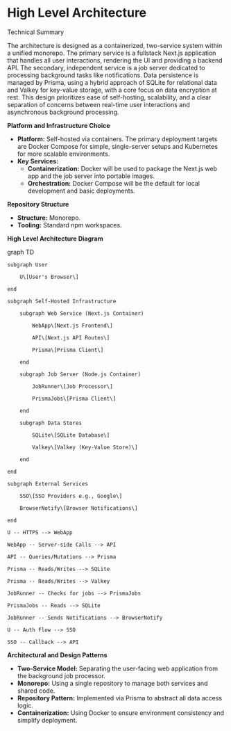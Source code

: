 # **High Level Architecture**

Technical Summary

The architecture is designed as a containerized, two-service system within a unified monorepo. The primary service is a fullstack Next.js application that handles all user interactions, rendering the UI and providing a backend API. The secondary, independent service is a job server dedicated to processing background tasks like notifications. Data persistence is managed by Prisma, using a hybrid approach of SQLite for relational data and Valkey for key-value storage, with a core focus on data encryption at rest. This design prioritizes ease of self-hosting, scalability, and a clear separation of concerns between real-time user interactions and asynchronous background processing.

**Platform and Infrastructure Choice**

* **Platform:** Self-hosted via containers. The primary deployment targets are Docker Compose for simple, single-server setups and Kubernetes for more scalable environments.
* **Key Services:**
  * **Containerization:** Docker will be used to package the Next.js web app and the job server into portable images.
  * **Orchestration:** Docker Compose will be the default for local development and basic deployments.

**Repository Structure**

* **Structure:** Monorepo.
* **Tooling:** Standard npm workspaces.

**High Level Architecture Diagram**

graph TD

    subgraph User

        U\[User's Browser\]

    end

    subgraph Self-Hosted Infrastructure

        subgraph Web Service (Next.js Container)

            WebApp\[Next.js Frontend\]

            API\[Next.js API Routes\]

            Prisma\[Prisma Client\]

        end

        subgraph Job Server (Node.js Container)

            JobRunner\[Job Processor\]

            PrismaJobs\[Prisma Client\]

        end

        subgraph Data Stores

            SQLite\[SQLite Database\]

            Valkey\[Valkey (Key-Value Store)\]

        end

    end

    subgraph External Services

        SSO\[SSO Providers e.g., Google\]

        BrowserNotify\[Browser Notifications\]

    end

    U -- HTTPS --> WebApp

    WebApp -- Server-side Calls --> API

    API -- Queries/Mutations --> Prisma

    Prisma -- Reads/Writes --> SQLite

    Prisma -- Reads/Writes --> Valkey

    JobRunner -- Checks for jobs --> PrismaJobs

    PrismaJobs -- Reads --> SQLite

    JobRunner -- Sends Notifications --> BrowserNotify

    U -- Auth Flow --> SSO

    SSO -- Callback --> API

**Architectural and Design Patterns**

* **Two-Service Model:** Separating the user-facing web application from the background job processor.
* **Monorepo:** Using a single repository to manage both services and shared code.
* **Repository Pattern:** Implemented via Prisma to abstract all data access logic.
* **Containerization:** Using Docker to ensure environment consistency and simplify deployment.
